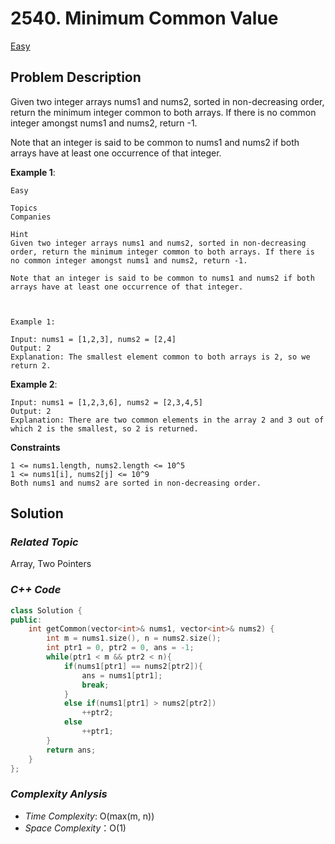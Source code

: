 # 2540. Minimum Common Value
[Easy](https://leetcode.com/problems/minimum-common-value/description/)

## Problem Description

Given two integer arrays nums1 and nums2, sorted in non-decreasing order, return the minimum integer common to both arrays. If there is no common integer amongst nums1 and nums2, return -1.

Note that an integer is said to be common to nums1 and nums2 if both arrays have at least one occurrence of that integer.


**Example 1**:
```
Easy

Topics
Companies

Hint
Given two integer arrays nums1 and nums2, sorted in non-decreasing order, return the minimum integer common to both arrays. If there is no common integer amongst nums1 and nums2, return -1.

Note that an integer is said to be common to nums1 and nums2 if both arrays have at least one occurrence of that integer.

 

Example 1:

Input: nums1 = [1,2,3], nums2 = [2,4]
Output: 2
Explanation: The smallest element common to both arrays is 2, so we return 2.
```
**Example 2**:
```
Input: nums1 = [1,2,3,6], nums2 = [2,3,4,5]
Output: 2
Explanation: There are two common elements in the array 2 and 3 out of which 2 is the smallest, so 2 is returned.
```

**Constraints**
```
1 <= nums1.length, nums2.length <= 10^5
1 <= nums1[i], nums2[j] <= 10^9
Both nums1 and nums2 are sorted in non-decreasing order.
```

## Solution

### _Related Topic_
   Array, Two Pointers

### _C++ Code_
```cpp
class Solution {
public:
    int getCommon(vector<int>& nums1, vector<int>& nums2) {
        int m = nums1.size(), n = nums2.size();
        int ptr1 = 0, ptr2 = 0, ans = -1;
        while(ptr1 < m && ptr2 < n){
            if(nums1[ptr1] == nums2[ptr2]){
                ans = nums1[ptr1];
                break;
            }
            else if(nums1[ptr1] > nums2[ptr2])
                ++ptr2;
            else
                ++ptr1;
        }
        return ans;
    }
};
```

### _Complexity Anlysis_
- _Time Complexity_: O(max(m, n))
- _Space Complexity_：O(1)
